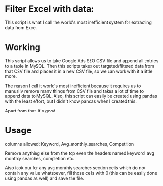 # Filter Excel with data:
This script is what I call the world's most inefficient system for extracting data from Excel.
# Working
This script allows us to take Google Ads SEO CSV file and append all entries to a table in MySQL. 
Then this scripts takes out targeted/filtered data from that CSV file and places it in a new CSV file, so we can work with it a little more.

The reason I call it world's most inefficient because it requires us to manually remove many things from CSV file and takes a lot of time to append data to MySQL. Also, this script can easily be created using pandas with the least effort, but I didn't know pandas when I created this.

Apart from that, it's good.

# Usage
columns allowed: Keyword, Avg_monthly_searches, Competition

Remove anything else from the top even the headers named keyword, avg monthly searches, completion etc.

Also look out for any avg monthly searches section cells which do not contain any value whatsoever, fill those cells with 0 (this can be easily done using pandas as well) and save the file.